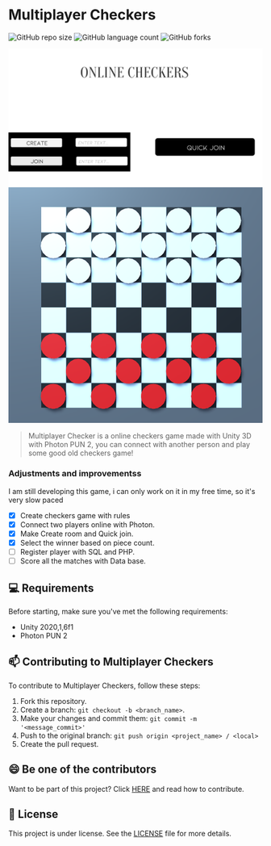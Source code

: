

# Multiplayer Checkers

<!---Esses são exemplos. Veja https://shields.io para outras pessoas ou para personalizar este conjunto de escudos. Você pode querer incluir dependências, status do projeto e informações de licença aqui--->


![GitHub repo size](https://img.shields.io/github/repo-size/iuricode/README-template?style=for-the-badge)
![GitHub language count](https://img.shields.io/github/languages/count/iuricode/README-template?style=for-the-badge)
![GitHub forks](https://img.shields.io/github/forks/iuricode/README-template?style=for-the-badge)

<img src="sc_1_menuCheckers.png" alt="Menu">
<img src="sc_2_menuCheckers.png" alt="Game">

> Multiplayer Checker is a online checkers game made with Unity 3D with Photon PUN 2, you can connect with another person and play some good old checkers game!
### Adjustments and improvementss

I am still developing this game, i can only work on it in my free time, so it's very slow paced

- [x] Create checkers game with rules
- [x] Connect two players online with Photon.
- [x] Make Create room and Quick join.
- [x] Select the winner based on piece count.
- [ ] Register player with SQL and PHP.
- [ ] Score all the matches with Data base.

## 💻 Requirements

Before starting, make sure you've met the following requirements:
* Unity 2020,1,6f1
* Photon PUN 2

## 📫 Contributing to Multiplayer Checkers

To contribute to Multiplayer Checkers, follow these steps:

1. Fork this repository.
2. Create a branch: `git checkout -b <branch_name>`.
3. Make your changes and commit them: `git commit -m '<message_commit>'`
4. Push to the original branch: `git push origin <project_name> / <local>`
5. Create the pull request.



## 😄 Be one of the contributors<br>

Want to be part of this project? Click [HERE](CONTRIBUTING.md) and read how to contribute.

## 📝 License

This project is under license. See the [LICENSE](CC-BY-4.0.md) file for more details.

